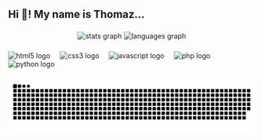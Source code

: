 <h2 align="left">Hi 👋! My name is Thomaz...</h2>

###

<div align="center">
  <img src="https://github-readme-stats.vercel.app/api?username=thomazandreywalicoski&hide_title=false&hide_rank=false&show_icons=true&include_all_commits=true&count_private=true&disable_animations=false&theme=dracula&locale=en&hide_border=false" height="150" alt="stats graph"  />
  <img src="https://github-readme-stats.vercel.app/api/top-langs?username=thomazandreywalicoski&locale=en&hide_title=false&layout=compact&card_width=320&langs_count=5&theme=dracula&hide_border=false" height="150" alt="languages graph"  />
</div>

###

<div align="left">
  <img src="https://cdn.jsdelivr.net/gh/devicons/devicon/icons/html5/html5-original.svg" height="30" alt="html5 logo"  />
  <img width="12" />
  <img src="https://cdn.jsdelivr.net/gh/devicons/devicon/icons/css3/css3-original.svg" height="30" alt="css3 logo"  />
  <img width="12" />
  <img src="https://cdn.jsdelivr.net/gh/devicons/devicon/icons/javascript/javascript-original.svg" height="30" alt="javascript logo"  />
  <img width="12" />
  <img src="https://cdn.jsdelivr.net/gh/devicons/devicon/icons/php/php-original.svg" height="30" alt="php logo"  />
  <img width="12" />
  <img src="https://cdn.jsdelivr.net/gh/devicons/devicon/icons/python/python-original.svg" height="30" alt="python logo"  />
</div>

###

<picture>
  <source media="(prefers-color-scheme: dark)" srcset="https://raw.githubusercontent.com/thomazandreywalicoski/thomazandreywalicoski/output/github-contribution-grid-snake-dark.svg">
  <source media="(prefers-color-scheme: light)" srcset="https://raw.githubusercontent.com/thomazandreywalicoski/thomazandreywalicoski/output/github-contribution-grid-snake.svg">
  <img alt="github contribution grid snake animation" src="https://raw.githubusercontent.com/thomazandreywalicoski/thomazandreywalicoski/output/github-contribution-grid-snake.svg">
</picture>

###
